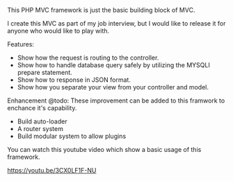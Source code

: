 This PHP MVC framework is just the basic building block of MVC.

I create this MVC as part of my job interview, but I would like to release it for anyone who would like to play with.

Features:
- Show how the request is routing to the controller.
- Show how to handle database query safely by utilizing the MYSQLI prepare statement.
- Show how to response in JSON format.
- Show how you separate your view from your controller and model.

Enhancement @todo: These improvement can be added to this framwork to enchance it's capability.
- Build auto-loader
- A router system
- Build modular system to allow plugins
  
You can watch this youtube video which show a basic usage of this framework.

https://youtu.be/3CX0LF1F-NU
